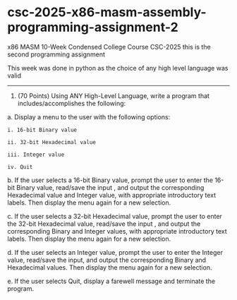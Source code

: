 # csc-2025-x86-masm-assembly-programming-assignment-2
x86 MASM 10-Week Condensed College Course CSC-2025 this is the second programming assignment

This week was done in python as the choice of any high level language was valid

----------

1. (70 Points) Using ANY High-Level Language, write a program that includes/accomplishes the
following:

  a. Display a menu to the user with the following options:
  
    i. 16-bit Binary value
    
    ii. 32-bit Hexadecimal value
    
    iii. Integer value
    
    iv. Quit
    
  b. If the user selects a 16-bit Binary value, prompt the user to enter the 16-bit Binary value, read/save the input , and output the corresponding Hexadecimal value and Integer value, with appropriate introductory text labels. Then display the menu again for a new selection.
  
  c. If the user selects a 32-bit Hexadecimal value, prompt the user to enter the 32-bit Hexadecimal value, read/save the input , and output the corresponding Binary and Integer values, with appropriate introductory text labels. Then display the menu again for a new selection.
  
  d. If the user selects an Integer value, prompt the user to enter the Integer value, read/save the input, and output the corresponding Binary and Hexadecimal values. Then display the menu again for a new selection.
  
  e. If the user selects Quit, display a farewell message and terminate the program.


